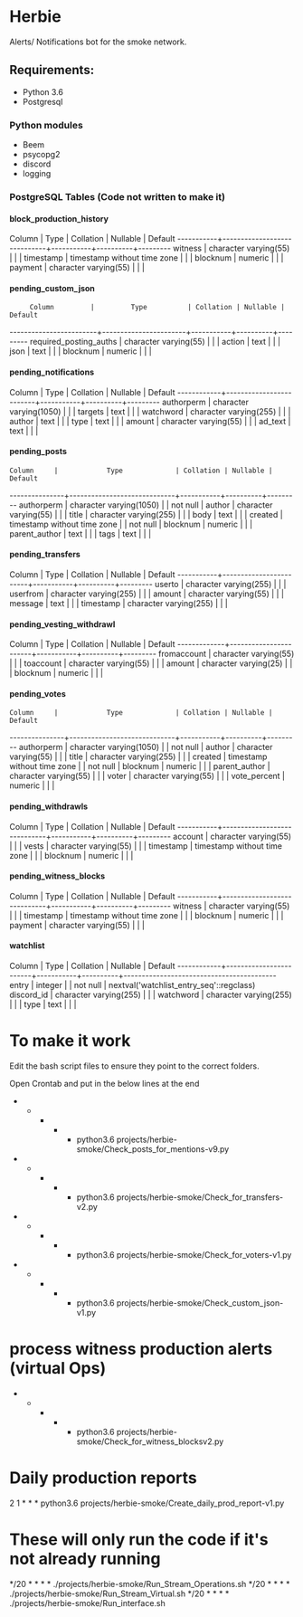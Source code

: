 # Herbie
Alerts/ Notifications bot for the smoke network.

## Requirements:

- Python 3.6
- Postgresql

### Python modules
- Beem
- psycopg2
- discord
- logging

### PostgreSQL Tables (Code not written to make it)

#### block_production_history
  Column   |            Type             | Collation | Nullable | Default
-----------+-----------------------------+-----------+----------+---------
 witness   | character varying(55)       |           |          |
 timestamp | timestamp without time zone |           |          |
 blocknum  | numeric                     |           |          |
 payment   | character varying(55)       |           |          |

#### pending_custom_json
         Column         |         Type          | Collation | Nullable | Default
------------------------+-----------------------+-----------+----------+---------
 required_posting_auths | character varying(55) |           |          |
 action                 | text                  |           |          |
 json                   | text                  |           |          |
 blocknum               | numeric               |           |          |

#### pending_notifications
   Column   |          Type           | Collation | Nullable | Default
------------+-------------------------+-----------+----------+---------
 authorperm | character varying(1050) |           |          |
 targets    | text                    |           |          |
 watchword  | character varying(255)  |           |          |
 author     | text                    |           |          |
 type       | text                    |           |          |
 amount     | character varying(55)   |           |          |
 ad_text    | text                    |           |          |

#### pending_posts
    Column     |            Type             | Collation | Nullable | Default
---------------+-----------------------------+-----------+----------+---------
 authorperm    | character varying(1050)     |           | not null |
 author        | character varying(55)       |           |          |
 title         | character varying(255)      |           |          |
 body          | text                        |           |          |
 created       | timestamp without time zone |           | not null |
 blocknum      | numeric                     |           |          |
 parent_author | text                        |           |          |
 tags          | text                        |           |          |

#### pending_transfers
  Column   |          Type          | Collation | Nullable | Default
-----------+------------------------+-----------+----------+---------
 userto    | character varying(255) |           |          |
 userfrom  | character varying(255) |           |          |
 amount    | character varying(55)  |           |          |
 message   | text                   |           |          |
 timestamp | character varying(255) |           |          |

#### pending_vesting_withdrawl
   Column    |         Type          | Collation | Nullable | Default
-------------+-----------------------+-----------+----------+---------
 fromaccount | character varying(55) |           |          |
 toaccount   | character varying(55) |           |          |
 amount      | character varying(25) |           |          |
 blocknum    | numeric               |           |          |

#### pending_votes
    Column     |            Type             | Collation | Nullable | Default
---------------+-----------------------------+-----------+----------+---------
 authorperm    | character varying(1050)     |           | not null |
 author        | character varying(55)       |           |          |
 title         | character varying(255)      |           |          |
 created       | timestamp without time zone |           | not null |
 blocknum      | numeric                     |           |          |
 parent_author | character varying(55)       |           |          |
 voter         | character varying(55)       |           |          |
 vote_percent  | numeric                     |           |          |

#### pending_withdrawls
  Column   |            Type             | Collation | Nullable | Default
-----------+-----------------------------+-----------+----------+---------
 account   | character varying(55)       |           |          |
 vests     | character varying(55)       |           |          |
 timestamp | timestamp without time zone |           |          |
 blocknum  | numeric                     |           |          |

#### pending_witness_blocks
  Column   |            Type             | Collation | Nullable | Default
-----------+-----------------------------+-----------+----------+---------
 witness   | character varying(55)       |           |          |
 timestamp | timestamp without time zone |           |          |
 blocknum  | numeric                     |           |          |
 payment   | character varying(55)       |           |          |

#### watchlist
   Column   |          Type          | Collation | Nullable |                 Default
------------+------------------------+-----------+----------+------------------------------------------
 entry      | integer                |           | not null | nextval('watchlist_entry_seq'::regclass)
 discord_id | character varying(255) |           |          |
 watchword  | character varying(255) |           |          |
 type       | text                   |           |          |

# To make it work
Edit the bash script files to ensure they point to the correct folders.

Open Crontab and put in the below lines at the end

* * * * * python3.6 projects/herbie-smoke/Check_posts_for_mentions-v9.py
* * * * * python3.6 projects/herbie-smoke/Check_for_transfers-v2.py
* * * * * python3.6 projects/herbie-smoke/Check_for_voters-v1.py
* * * * * python3.6 projects/herbie-smoke/Check_custom_json-v1.py

# process witness production alerts (virtual Ops)
* * * * * python3.6 projects/herbie-smoke/Check_for_witness_blocksv2.py
# Daily production reports
2 1 * * * python3.6 projects/herbie-smoke/Create_daily_prod_report-v1.py

# These will only run the code if it's not already running
*/20 * * * * ./projects/herbie-smoke/Run_Stream_Operations.sh
*/20 * * * * ./projects/herbie-smoke/Run_Stream_Virtual.sh
*/20 * * * * ./projects/herbie-smoke/Run_interface.sh
